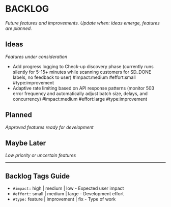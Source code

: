 # BACKLOG
_Future features and improvements. Update when: ideas emerge, features are planned._

## Ideas
_Features under consideration_

- Add progress logging to Check-up discovery phase (currently runs silently for 5-15+ minutes while scanning customers for SD_DONE labels, no feedback to user) #impact:medium #effort:small #type:improvement
- Adaptive rate limiting based on API response patterns (monitor 503 error frequency and automatically adjust batch size, delays, and concurrency) #impact:medium #effort:large #type:improvement

## Planned
_Approved features ready for development_

## Maybe Later
_Low priority or uncertain features_

---

## Backlog Tags Guide
- `#impact:` high | medium | low - Expected user impact
- `#effort:` small | medium | large - Development effort
- `#type:` feature | improvement | fix - Type of work
